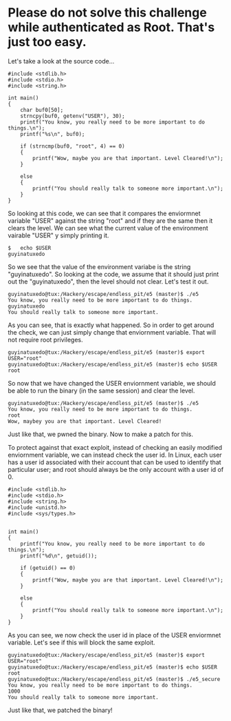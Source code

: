 # Please do not solve this challenge while authenticated as Root. That's just too easy.

Let's take a look at the source code...

```
#include <stdlib.h>
#include <stdio.h>
#include <string.h>

int main()
{
	char buf0[50];
	strncpy(buf0, getenv("USER"), 30);
	printf("You know, you really need to be more important to do things.\n");
	printf("%s\n", buf0);

	if (strncmp(buf0, "root", 4) == 0)
	{
		printf("Wow, maybe you are that important. Level Cleared!\n");
	}

	else
	{
		printf("You should really talk to someone more important.\n");
	}
}
```

So looking at this code, we can see that it compares the enviormnet variable "USER" against the string "root" and if they are the same then it clears the level. We can see what the current value of the environment vairable "USER" y simply printing it.

```
$	echo $USER
guyinatuxedo
``` 

So we see that the value of the environment variabe is the string "guyinatuxedo". So looking at the code, we assume that it should just print out the "guyinatuxedo", then the level should not clear. Let's test it out.

```
guyinatuxedo@tux:/Hackery/escape/endless_pit/e5 (master)$ ./e5
You know, you really need to be more important to do things.
guyinatuxedo
You should really talk to someone more important.
```

As you can see, that is exactly what happened. So in order to get around the check, we can just simply change that enviornment variable. That will not require root privileges.

```
guyinatuxedo@tux:/Hackery/escape/endless_pit/e5 (master)$ export USER="root"
guyinatuxedo@tux:/Hackery/escape/endless_pit/e5 (master)$ echo $USER
root
```

So now that we have changed the USER enviornment variable, we should be able to run the binary (in the same session) and clear the level.

```
guyinatuxedo@tux:/Hackery/escape/endless_pit/e5 (master)$ ./e5
You know, you really need to be more important to do things.
root
Wow, maybey you are that important. Level Cleared!
```

Just like that, we pwned the binary. Now to make a patch for this.

To protect against that exact exploit, instead of checking an easily modified enviornment variable, we can instead check the user id. In Linux, each user has a user id associated with their account that can be used to identify that particular user; and root should always be the only account with a user id of 0.

```
#include <stdlib.h>
#include <stdio.h>
#include <string.h>
#include <unistd.h>
#include <sys/types.h>


int main()
{
	printf("You know, you really need to be more important to do things.\n");
	printf("%d\n", getuid());

	if (getuid() == 0)
	{
		printf("Wow, maybe you are that important. Level Cleared!\n");
	}

	else
	{
		printf("You should really talk to someone more important.\n");
	}
}
```

As you can see, we now check the user id in place of the USER enviormnet variable. Let's see if this will block the same exploit.

```
guyinatuxedo@tux:/Hackery/escape/endless_pit/e5 (master)$ export USER="root"
guyinatuxedo@tux:/Hackery/escape/endless_pit/e5 (master)$ echo $USER
root
guyinatuxedo@tux:/Hackery/escape/endless_pit/e5 (master)$ ./e5_secure 
You know, you really need to be more important to do things.
1000
You should really talk to someone more important.
```

Just like that, we patched the binary!
